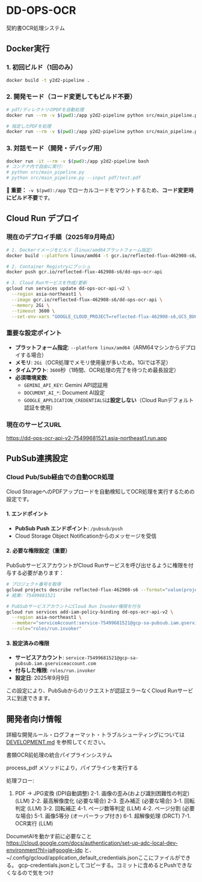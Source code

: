 # DD-OPS-OCR
契約書OCR処理システム

## Docker実行

### 1. 初回ビルド（1回のみ）
```bash
docker build -t y2d2-pipeline .
```

### 2. 開発モード（コード変更してもビルド不要）
```bash
# pdf/ディレクトリのPDFを自動処理
docker run --rm -v $(pwd):/app y2d2-pipeline python src/main_pipeline.py

# 指定したPDFを処理
docker run --rm -v $(pwd):/app y2d2-pipeline python src/main_pipeline.py --input pdf/your_file.pdf
```

### 3. 対話モード（開発・デバッグ用）
```bash
docker run -it --rm -v $(pwd):/app y2d2-pipeline bash
# コンテナ内で自由に実行:
# python src/main_pipeline.py
# python src/main_pipeline.py --input pdf/test.pdf
```

**📝 重要：** `-v $(pwd):/app` でローカルコードをマウントするため、**コード変更時にビルド不要**です。

## Cloud Run デプロイ

### 現在のデプロイ手順（2025年9月時点）

```bash
# 1. Dockerイメージをビルド（linux/amd64プラットフォーム指定）
docker build --platform linux/amd64 -t gcr.io/reflected-flux-462908-s6/dd-ops-ocr-api --build-arg INSTALL_ULTRALYTICS=false .

# 2. Container Registryにプッシュ
docker push gcr.io/reflected-flux-462908-s6/dd-ops-ocr-api

# 3. Cloud Runサービスを作成/更新
gcloud run services update dd-ops-ocr-api-v2 \
  --region asia-northeast1 \
  --image gcr.io/reflected-flux-462908-s6/dd-ops-ocr-api \
  --memory 2Gi \
  --timeout 3600 \
  --set-env-vars "GOOGLE_CLOUD_PROJECT=reflected-flux-462908-s6,GCS_BUCKET_NAME=app_contracts_staging,DD_OPS_MODELS_BUCKET=dd_ops_models,PYTHONDONTWRITEBYTECODE=1,PYTHONUNBUFFERED=1,GEMINI_API_KEY=AIzaSyCCZL0v2FOVqYbWhshAeyETCj0zE3_5m1s,DOCUMENT_AI_PROJECT_ID=75499681521,DOCUMENT_AI_PROCESSOR_ID=599b6ebb19fa1478,DOCUMENT_AI_LOCATION=us"
```

### 重要な設定ポイント

- **プラットフォーム指定**: `--platform linux/amd64`（ARM64マシンからデプロイする場合）
- **メモリ**: `2Gi`（OCR処理でメモリ使用量が多いため。1Giでは不足）
- **タイムアウト**: `3600`秒（1時間、OCR処理の完了を待つため最長設定）
- **必須環境変数**:
  - `GEMINI_API_KEY`: Gemini API認証用
  - `DOCUMENT_AI_*`: Document AI設定
  - `GOOGLE_APPLICATION_CREDENTIALS`は**設定しない**（Cloud Runデフォルト認証を使用）

### 現在のサービスURL
https://dd-ops-ocr-api-v2-75499681521.asia-northeast1.run.app

## PubSub連携設定

### Cloud Pub/Sub経由での自動OCR処理
Cloud StorageへのPDFアップロードを自動検知してOCR処理を実行するための設定です。

#### 1. エンドポイント
- **PubSub Push エンドポイント**: `/pubsub/push`
- Cloud Storage Object Notificationからのメッセージを受信

#### 2. 必要な権限設定（重要）
PubSubサービスアカウントがCloud Runサービスを呼び出せるように権限を付与する必要があります：

```bash
# プロジェクト番号を取得
gcloud projects describe reflected-flux-462908-s6 --format="value(projectNumber)"
# 結果: 75499681521

# PubSubサービスアカウントにCloud Run Invoker権限を付与
gcloud run services add-iam-policy-binding dd-ops-ocr-api-v2 \
  --region asia-northeast1 \
  --member="serviceAccount:service-75499681521@gcp-sa-pubsub.iam.gserviceaccount.com" \
  --role="roles/run.invoker"
```

#### 3. 設定済みの権限
- **サービスアカウント**: `service-75499681521@gcp-sa-pubsub.iam.gserviceaccount.com`
- **付与した権限**: `roles/run.invoker`
- **設定日**: 2025年9月9日

この設定により、PubSubからのリクエストが認証エラーなくCloud Runサービスに到達できます。

## 開発者向け情報

詳細な開発ルール・ログフォーマット・トラブルシューティングについては [DEVELOPMENT.md](./DEVELOPMENT.md) を参照してください。








書類OCR前処理の統合パイプラインシステム

process_pdf メソッドにより，パイプラインを実行する

処理フロー:
1. PDF → JPG変換 (DPI自動調整)
2-1. 画像の歪み(および識別困難性の判定) (LLM)
2-2. 最高解像度化 (必要な場合)
2-3. 歪み補正 (必要な場合)
3-1. 回転判定 (LLM)
3-2. 回転補正
4-1. ページ数等判定 (LLM)
4-2. ページ分割 (必要な場合)
5-1. 画像5等分 (オーバーラップ付き)
6-1. 超解像処理 (DRCT)
7-1. OCR実行 (LLM)

DocumetAIを動かす前に必要なこと
https://cloud.google.com/docs/authentication/set-up-adc-local-dev-environment?hl=ja#google-idp
と、~/.config/gcloud/application_default_credentials.jsonここにファイルができる。
gcp-credentials.jsonとしてコピーする。コミットに含めるとPushできなくなるので気をつけ
